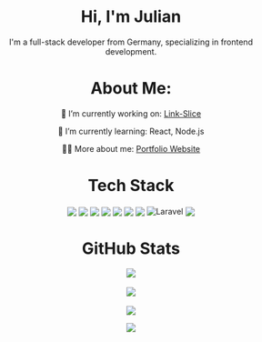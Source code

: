 <h1 align="center">Hi, I'm Julian</h1>

<p align="center">I'm a full-stack developer from Germany, specializing in frontend development.</p>

<!----------------------------------------------------------------------------------------------------------------------------------------------------------------->

<h1 align="center">About Me:</h1>

<p align="center">🔭 I’m currently working on:  <a href="https://github.com/Ju7ii/Link-Slice">Link-Slice</a></p>
<p align="center">🌱 I’m currently learning:    React, Node.js</p>
<p align="center">👨‍💻 More about me:             <a href="https://julianrok.de">Portfolio Website</a></p>

<!----------------------------------------------------------------------------------------------------------------------------------------------------------------->

<h1 align="center">Tech Stack</h1>

<p align="center">
  <img align="center" src="https://img.shields.io/badge/javascript-%23323330.svg?style=for-the-badge&logo=javascript&logoColor=%23F7DF1E">
  <img align="center" src="https://img.shields.io/badge/html5-%23E34F26.svg?style=for-the-badge&logo=html5&logoColor=white">
  <img align="center" src="https://img.shields.io/badge/css3-%231572B6.svg?style=for-the-badge&logo=css3&logoColor=white">
  <img align="center" src="https://img.shields.io/badge/react-%2320232a.svg?style=for-the-badge&logo=react&logoColor=%2361DAFB">
  <img align="center" src="https://img.shields.io/badge/node.js-6DA55F?style=for-the-badge&logo=node.js&logoColor=white">
  <img align="center" src="https://img.shields.io/badge/express.js-%23404d59.svg?style=for-the-badge&logo=express&logoColor=%2361DAFB">
  <img align="center" src="https://img.shields.io/badge/php-%23777BB4.svg?style=for-the-badge&logo=php&logoColor=white">
  <img align="center" src="https://img.shields.io/badge/laravel-%23FF2D20.svg?style=for-the-badge&amp;logo=laravel&amp;logoColor=white" alt="Laravel">
  <img align="center" src="https://img.shields.io/badge/mysql-%2300000f.svg?style=for-the-badge&logo=mysql&logoColor=white">
</p>
 
<!----------------------------------------------------------------------------------------------------------------------------------------------------------------->

<h1 align="center">GitHub Stats</h1>

<p align="center">
  <img align="center" src="https://github-readme-stats.vercel.app/api?username=Ju7ii&theme=dark&hide_border=false&include_all_commits=false&count_private=false">
  <br><br>
  <img align="center" src="https://github-readme-streak-stats.herokuapp.com/?user=Ju7ii&theme=dark&hide_border=false">
  <br><br>
  <img align="center" src="https://github-readme-stats.vercel.app/api/top-langs/?username=Ju7ii&theme=dark&hide_border=false&include_all_commits=false&count_private=false&layout=compact">
</p>

<!----------------------------------------------------------------------------------------------------------------------------------------------------------------->

<p align="center">
  <img align="center" src="https://visitcount.itsvg.in/api?id=Ju7ii&icon=0&color=12">
</p>
